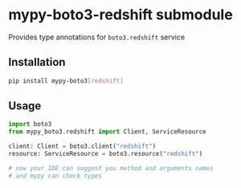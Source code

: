 # mypy-boto3-redshift submodule

Provides type annotations for `boto3.redshift` service

## Installation

```bash
pip install mypy-boto3[redshift]
```

## Usage

```python
import boto3
from mypy_boto3.redshift import Client, ServiceResource

client: Client = boto3.client("redshift")
resource: ServiceResource = boto3.resource("redshift")

# now your IDE can suggest you method and arguments names
# and mypy can check types
```


